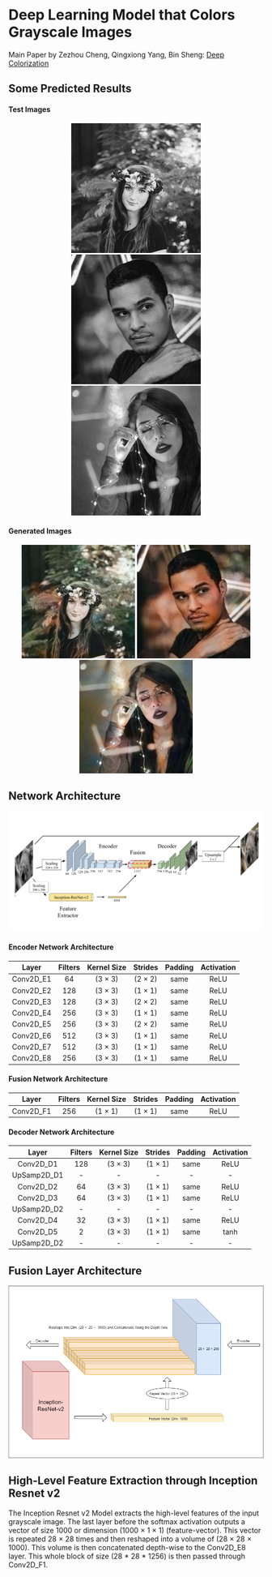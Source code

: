 # Deep Learning Model that Colors Grayscale Images

Main Paper by Zezhou Cheng, Qingxiong Yang, Bin Sheng: [Deep Colorization](https://arxiv.org/abs/1605.00075)

## Some Predicted Results
<h4> Test Images </h4>
<p align=center><img src='ReadmeTestImages/testimage1.jpg' alt='Test Image 1'> <img src='ReadmeTestImages/testimage2.jpg' alt='Test Image 2'>
<img src='ReadmeTestImages/testimage3.jpg' alt='Test Image 3'></p>
<h4> Generated Images </h4>
<p align=center><img src='Results/predimage1.jpg' alt='Predicted Image 1'> <img src='Results/predimage11.jpg' alt='Predicted Image 2'>
<img src='Results/predimage14.jpg' alt='Predicted Image 3'></p>

## Network Architecture

![Network Architecture](NetworkArchitecture.png)

<h4> Encoder Network Architecture </h4>

| Layer | Filters       | Kernel Size   | Strides | Padding | Activation |
|:---------:|:-------------:|:-------------:|:-----:|:-------:|:----------:|
| Conv2D_E1 | 64      | (3 × 3) | (2 × 2) | same | ReLU |
| Conv2D_E2 | 128     | (3 × 3) | (1 × 1) | same | ReLU |
| Conv2D_E3 | 128     | (3 × 3) | (2 × 2) | same | ReLU |
| Conv2D_E4 | 256     | (3 × 3) | (1 × 1) | same | ReLU |
| Conv2D_E5 | 256     | (3 × 3) | (2 × 2) | same | ReLU |
| Conv2D_E6 | 512     | (3 × 3) | (1 × 1) | same | ReLU |
| Conv2D_E7 | 512     | (3 × 3) | (1 × 1) | same | ReLU |
| Conv2D_E8 | 256     | (3 × 3) | (1 × 1) | same | ReLU |

<h4> Fusion Network Architecture </h4>

| Layer | Filters       | Kernel Size   | Strides | Padding | Activation |
|:---------:|:-------------:|:-------------:|:-----:| :-------:|:----------:|
| Conv2D_F1| 256      | (1 × 1) | (1 × 1) | same | ReLU |

<h4> Decoder Network Architecture </h4>

| Layer | Filters       | Kernel Size   | Strides | Padding | Activation |
|:---------:|:-------------:|:-------------:|:-----:|:-------:|:----------:|
| Conv2D_D1 | 128     | (3 × 3) | (1 × 1) | same | ReLU |
| UpSamp2D_D1 | -     | - | - | - | - |
| Conv2D_D2 | 64     | (3 × 3) | (1 × 1) | same | ReLU |
| Conv2D_D3 | 64     | (3 × 3) | (1 × 1) | same | ReLU |
| UpSamp2D_D2 | -     | - | - | - | - |
| Conv2D_D4 | 32    | (3 × 3) | (1 × 1) | same | ReLU |
| Conv2D_D5 | 2     | (3 × 3) | (1 × 1) | same | tanh |
| UpSamp2D_D2 | -     | - | - | - | - |


## Fusion Layer Architecture

![Fusion Layer](FusionLayer.png)

## High-Level Feature Extraction through Inception Resnet v2

The Inception Resnet v2 Model extracts the high-level features of the input grayscale image. The last layer before the softmax activation outputs a vector of size 1000 or dimension (1000 × 1 × 1) (feature-vector). This vector is repeated 28 × 28 times and then reshaped into a volume of (28 × 28 × 1000). This volume is then concatenated depth-wise to the Conv2D_E8 layer. This whole block of size (28 * 28 * 1256) is then passed through Conv2D_F1.



